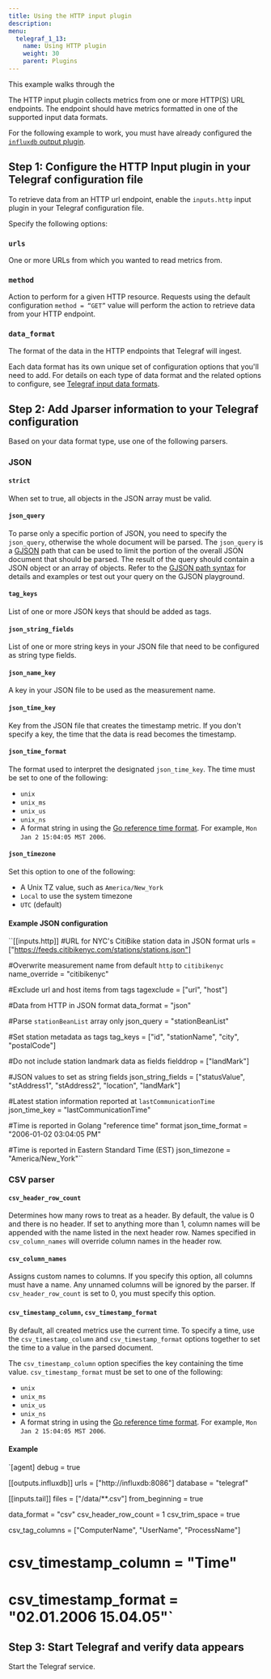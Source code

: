 ```yaml
---
title: Using the HTTP input plugin
description:
menu:
  telegraf_1_13:
    name: Using HTTP plugin
    weight: 30
    parent: Plugins
---
```


This example walks through the

The HTTP input plugin collects metrics from one or more HTTP(S) URL endpoints. The endpoint should have metrics formatted in one of the supported input data formats.

For the following example to work, you must have already configured the [`influxdb` output plugin](telegraf/v1.13/plugins/plugin-list/#influxdb).

## Step 1: Configure the HTTP Input plugin in your Telegraf configuration file
To retrieve data from an HTTP url endpoint, enable the `inputs.http` input plugin in your Telegraf configuration file.

Specify the following options:

### `urls`
One or more URLs from which you wanted to read metrics from.

### `method`
Action to perform for a given HTTP resource. Requests using the default configuration `method = “GET”` value will perform the action to retrieve data from your HTTP endpoint.

### `data_format`
The format of the data in the HTTP endpoints that Telegraf will ingest.

Each data format has its own unique set of configuration options that you'll need to add. For details on each type of data format and the related options to configure, see [Telegraf input data formats](telegraf/v1.13/data_formats/input/).


## Step 2: Add Jparser information to your Telegraf configuration

Based on your data format type, use one of the following parsers.

### JSON

#### `strict`
When set to true, all objects in the JSON array must be valid.

#### `json_query`
To parse only a specific portion of JSON, you need to specify the `json_query`, otherwise the whole document will be parsed.  The `json_query` is a [GJSON](https://github.com/tidwall/gjson) path that can be used to limit the portion of the overall JSON document that should be parsed. The result of the query should contain a JSON object or an array of objects.
Refer to the [GJSON path syntax](https://github.com/tidwall/gjson#path-syntax) for details and examples or test out your query on the GJSON playground.


#### `tag_keys`
List of one or more JSON keys that should be added as tags.

#### `json_string_fields`
List of one or more string keys in your JSON file that need to be configured as string type fields.

#### `json_name_key`
A key in your JSON file to be used as the measurement name.

#### `json_time_key`
Key from the JSON file that creates the timestamp metric. If you don't specify a key, the time that the data is read becomes the timestamp.

#### `json_time_format`
The format used to interpret the designated `json_time_key`. The time must be set to one of the following:
- `unix`
- `unix_ms`
- `unix_us`
- `unix_ns`
- A format string in using the [Go reference time format](https://golang.org/pkg/time/#Time.Format). For example, `Mon Jan 2 15:04:05 MST 2006`.

#### `json_timezone`
Set this option to one of the following:
- A Unix TZ value, such as `America/New_York`
- `Local` to use the system timezone
- `UTC` (default)


#### Example JSON configuration

  ``[[inputs.http]]
  #URL for NYC's CitiBike station data in JSON format
  urls = ["https://feeds.citibikenyc.com/stations/stations.json"]

  #Overwrite measurement name from default `http` to `citibikenyc`
  name_override = "citibikenyc"

  #Exclude url and host items from tags
  tagexclude = ["url", "host"]

  #Data from HTTP in JSON format
  data_format = "json"

  #Parse `stationBeanList` array only
  json_query = "stationBeanList"

  #Set station metadata as tags
  tag_keys = ["id", "stationName", "city", "postalCode"]

  #Do not include station landmark data as fields
  fielddrop = ["landMark"]

  #JSON values to set as string fields
  json_string_fields = ["statusValue", "stAddress1", "stAddress2", "location", "landMark"]

  #Latest station information reported at `lastCommunicationTime`
  json_time_key = "lastCommunicationTime"

  #Time is reported in Golang "reference time" format
  json_time_format = "2006-01-02 03:04:05 PM"

  #Time is reported in Eastern Standard Time (EST)
  json_timezone = "America/New_York"``


### CSV parser

#### `csv_header_row_count`
Determines how many rows to treat as a header. By default, the value is 0 and there is no header. If set to anything more than 1, column names will be appended with the name listed in the next header row.
Names specified in `csv_column_names` will override column names in the header row.

#### `csv_column_names`
Assigns custom names to columns. If you specify this option, all columns must have a name. Any unnamed columns will be ignored by the parser.
If `csv_header_row_count` is set to 0, you must specify this option.

#### `csv_timestamp_column`, `csv_timestamp_format`
By default, all created metrics use the current time. To specify a time, use the `csv_timestamp_column` and `csv_timestamp_format` options together to set the time to a value in the parsed document.

The `csv_timestamp_column` option specifies the key containing the time value. `csv_timestamp_format` must be set to one of the following:
- `unix`
- `unix_ms`
- `unix_us`
- `unix_ns`
- A format string in using the [Go reference time format](https://golang.org/pkg/time/#Time.Format). For example, `Mon Jan 2 15:04:05 MST 2006`.

#### Example
`[agent]
  debug = true

[[outputs.influxdb]]
  urls = ["http://influxdb:8086"]
  database = "telegraf"

[[inputs.tail]]
  files = ["/data/**.csv"]
  from_beginning = true

  data_format = "csv"
  csv_header_row_count = 1
  csv_trim_space = true

  csv_tag_columns = ["ComputerName", "UserName", "ProcessName"]

#   csv_timestamp_column = "Time"
#   csv_timestamp_format = "02.01.2006 15.04.05"`


## Step 3: Start Telegraf and verify data appears

Start the Telegraf service.
